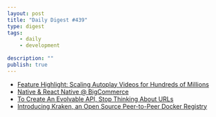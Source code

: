 ```yaml
---
layout: post
title: "Daily Digest #439"
type: digest
tags: 
    - daily
    - development
    
description: ""
publish: true
---
```


- [Feature Highlight: Scaling Autoplay Videos for Hundreds of Millions](https://engineering.linkedin.com/blog/2019/03/feature-highlight--scaling-autoplay-videos-for-hundreds-of-milli)
- [Native & React Native @ BigCommerce](https://www.bigeng.io/native-react-native-bigcommerce/)
- [To Create An Evolvable API, Stop Thinking About URLs](https://levelup.gitconnected.com/to-create-an-evolvable-api-stop-thinking-about-urls-2ad8b4cc208e)
- [Introducing Kraken, an Open Source Peer-to-Peer Docker Registry](https://eng.uber.com/introducing-kraken/)
